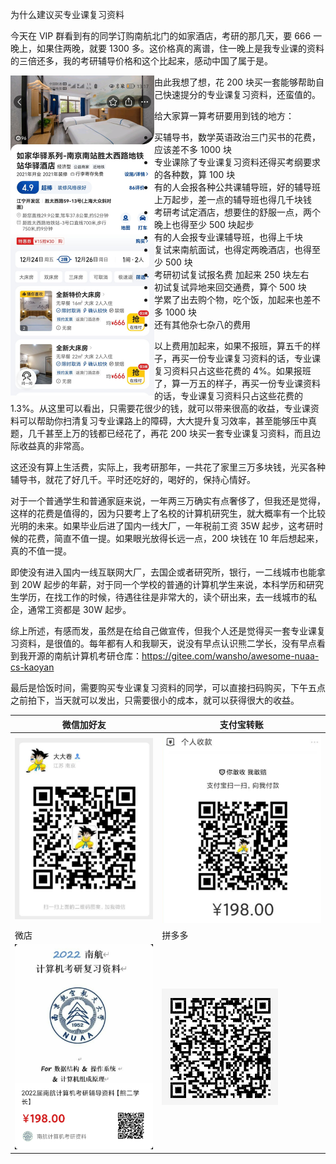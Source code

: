 为什么建议买专业课复习资料

今天在 VIP 群看到有的同学订购南航北门的如家酒店，考研的那几天，要 666 一晚上，如果住两晚，就要 1300 多。这价格真的离谱，住一晚上是我专业课的资料的三倍还多，我的考研辅导价格和这个比起来，感动中国了属于是。

<img align="left" src="assets/image-20210924150546027.png" alt="image-20210924150546027" style="zoom:50%;" />



由此我想了想，花 200 块买一套能够帮助自己快速提分的专业课复习资料，还蛮值的。

给大家算一算考研要用到钱的地方：

* 买辅导书，数学英语政治三门买书的花费，应该差不多 1000 块
* 专业课除了专业课复习资料还得买考纲要求的各种数，算 100 块
* 有的人会报各种公共课辅导班，好的辅导班上万起步，差一点的辅导班也得几千块钱
* 考研考试定酒店，想要住的舒服一点，两个晚上也得至少 500 块起步
* 有的人会报专业课辅导班，也得上千块
* 复试来南航面试，也得定两晚酒店，也得至少 500 块
* 考研初试复试报名费 加起来 250 块左右
* 初试复试异地来回交通费，算个 500 块
* 学累了出去购个物，吃个饭，加起来也差不多 1000 块
* 还有其他杂七杂八的费用

以上费用加起来，如果不报班，算五千的样子，再买一份专业课复习资料的话，专业课复习资料只占这些花费的 4%。如果报班了，算一万五的样子，再买一份专业课资料的话，专业课复习资料只占这些花费的 1.3%。从这里可以看出，只需要花很少的钱，就可以带来很高的收益，专业课资料可以帮助你扫清复习专业课路上的障碍，大大提升复习效率，甚至能够压中真题，几千甚至上万的钱都已经花了，再花 200 块买一套专业课复习资料，而且边际收益真的非常高。



这还没有算上生活费，实际上，我考研那年，一共花了家里三万多块钱，光买各种辅导书，就花了好几千。平时还吃好的，喝好的，保持心情好。



对于一个普通学生和普通家庭来说，一年两三万确实有点奢侈了，但我还是觉得，这样的花费是值得的，因为只要考上了名校的计算机研究生，就大概率有一个比较光明的未来。如果毕业后进了国内一线大厂，一年税前工资 35W 起步，这考研时候的花费，简直不值一提。如果眼光放得长远一点，200 块钱在 10 年后想起来，真的不值一提。



即使没有进入国内一线互联网大厂，去国企或者研究所，银行，一二线城市也能拿到 20W 起步的年薪，对于同一个学校的普通的计算机学生来说，本科学历和研究生学历，在找工作的时候，待遇往往是非常大的，读个研出来，去一线城市的私企，通常工资都是 30W 起步。



综上所述，有感而发，虽然是在给自己做宣传，但我个人还是觉得买一套专业课复习资料，是很值的。每年都有人和我聊天，说没有早点认识熊二学长，没有早点看到我开源的南航计算机考研仓库：https://gitee.com/wansho/awesome-nuaa-cs-kaoyan 



最后是恰饭时间，需要购买专业课复习资料的同学，可以直接扫码购买，下午五点之前拍下，当天就可以发出，只需要很小的成本，就可以获得很大的收益。

| 微信加好友                                                   | 支付宝转账                                                   |
| ------------------------------------------------------------ | ------------------------------------------------------------ |
| <img src="assets/image-20210828102928282.png" alt="image-20210828102928282" style="zoom:80%;" /> | <img src="assets/image-20210828103238267.png" alt="image-20210828103238267" style="zoom:80%;" /> |
| 微店                                                         | 拼多多                                                       |
| <img src="assets/image-20210924155409990.png" alt="image-20210924155409990" style="zoom: 33%;" /> | ![image-20210924155443560](assets/image-20210924155443560.png) |

